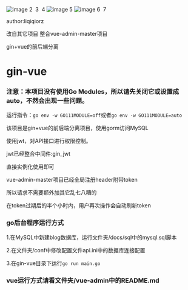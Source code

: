 ![image](https://img.shields.io/badge/version-v1.0-green)
2
​
3
​
4
![image](https://img.shields.io/badge/author-liqiqiorz-yellow)
5
![image](https://img.shields.io/badge/build-passing-brightgreen)
6
​
7


author:liqiqiorz

改自其它项目 整合vue-admin-master项目

gin+vue的前后端分离


# gin-vue
### 注意：本项目没有使用Go Modules，所以请先关闭它或设置成auto，不然会出现一些问题。
运行指令：`go env -w GO111MODULE=off`或者`go env -w GO111MODULE=auto`


该项目是gin+vue的前后端分离项目，使用gorm访问MySQL

使用jwt，对API接口进行权限控制。

jwt已经整合中间件:gin_jwt

直接实例化使用即可

vue-admin-master项目已经全局注册header附带token

所以请求不需要额外加其它乱七八糟的

在token过期后的半个小时内，用户再次操作会自动刷新token

### go后台程序运行方式

1.在MySQL中新建blog数据库，运行文件夹/docs/sql中的mysql.sql脚本

2.在文件夹/conf中修改配置文件api.ini中的数据库连接配置

3.在gin-vue目录下运行`go run main.go`

### vue运行方式请看文件夹/vue-admin中的README.md
